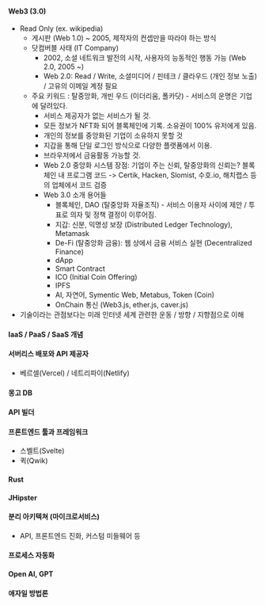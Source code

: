 #### Web3 (3.0)

- Read Only (ex. wikipedia)
  - 게시판 (Web 1.0) ~ 2005, 제작자의 컨셉만을 따라야 하는 방식
  - 닷컴버블 사태 (IT Company)
    - 2002, 소셜 네트워크 발전의 시작, 사용자의 능동적인 행동 가능 (Web 2.0, 2005 ~)
    - Web 2.0: Read / Write, 소셜미디어 / 핀테크 / 클라우드 (개인 정보 노출) / 고유의 이메일 계정 필요
  - 주요 키워드 : 탈중앙화, 개빈 우드 (이더리움, 폴카닷) - 서비스의 운명은 기업에 달려있다.
    - 서비스 제공자가 없는 서비스가 될 것.
    - 모든 정보가 NFT화 되어 블록체인에 기록. 소유권이 100% 유저에게 있음.
    - 개인의 정보를 중앙화된 기업이 소유하지 못할 것
    - 지갑을 통해 단일 로그인 방식으로 다양한 플랫폼에서 이용.
    - 브라우저에서 금융활동 가능할 것.
    - Web 2.0 중앙화 시스템 장점: 기업이 주는 신뢰, 탈중앙화의 신뢰는? 블록체인 내 프로그램 코드 -> Certik, Hacken, Slomist, 수호.io, 해치랩스 등의 업체에서 코드 검증
    - Web 3.0 소개 용어들
      - 블록체인, DAO (탈중앙화 자율조직) - 서비스 이용자 사이에 제안 / 투표로 의자 및 정책 결정이 이루어짐.
      - 지갑: 신분, 익명성 보장 (Distributed Ledger Technology), Metamask
      - De-Fi (탈중앙화 금융): 웹 상에서 금융 서비스 실현 (Decentralized Finance)
      - dApp
      - Smart Contract
      - ICO (Initial Coin Offering)
      - IPFS
      - AI, 자연어, Symentic Web, Metabus, Token (Coin)
      - OnChain 통신 (Web3.js, ether.js, caver.js)
- 기술이라는 관점보다는 미래 인터넷 세계 관련한 운동 / 방향 / 지향점으로 이해

#### IaaS / PaaS / SaaS 개념

#### 서버리스 배포와 API 제공자

- 베르셀(Vercel) / 네트리파이(Netlify)

#### 몽고 DB

#### API 빌더

#### 프론트엔드 툴과 프레임워크

- 스벨트(Svelte)
- 퀵(Qwik)

#### Rust

#### JHipster

#### 분리 아키텍쳐 (마이크로서비스)

- API, 프론트엔드 진화, 커스텀 미들웨어 등

#### 프로세스 자동화

#### Open AI, GPT

#### 애자일 방법론
